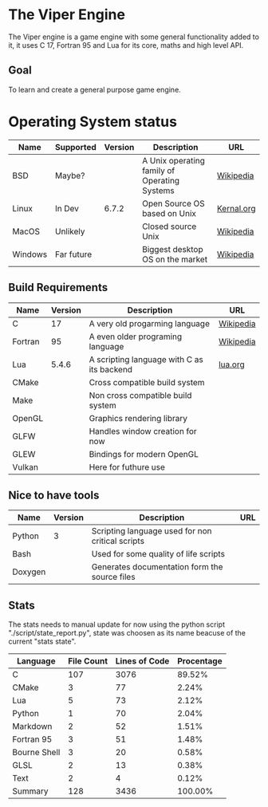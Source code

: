 
# The Viper Engine
The Viper engine is a game engine with some general functionality added to it,
it uses C 17, Fortran 95 and Lua for its core, maths and high level API.

## Goal
To learn and create a general purpose game engine.

# Operating System status

| Name    | Supported  | Version | Description                                    | URL                                                                              |
| ------- | ---------- | ------- | ---------------------------------------------- | -------------------------------------------------------------------------------- |
| BSD     | Maybe?     |         | A Unix operating family of Operating Systems   | [ Wikipedia ](https://en.wikipedia.org/wiki/Berkeley_Software_Distribution)      |
| Linux   | In Dev     | 6.7.2   | Open Source OS based on Unix                   | [ Kernal.org ](https://kernel.org/)                                              |
| MacOS   | Unlikely   |         | Closed source Unix                             | [ Wikipedia ](https://en.wikipedia.org/wiki/MacOS)                               |
| Windows | Far future |         | Biggest desktop OS on the market               | [ Wikipedia ](https://en.wikipedia.org/wiki/Microsoft_Windows)                   |

## Build Requirements

| Name    | Version | Description                                | URL                                                                   |
| ------- | ------- | ------------------------------------------ | --------------------------------------------------------------------- |
| C       | 17      | A very old progarming language             | [ Wikipedia ](https://en.wikipedia.org/wiki/C_(programming_language)) |
| Fortran | 95      | A even older programing language           | [ Wikipedia ](https://en.wikipedia.org/wiki/Fortran)                  |
| Lua     | 5.4.6   | A scripting language with C as its backend | [ lua.org ](https://www.lua.org/)                                     |
| CMake   |         | Cross compatible build system              |       |
| Make    |         | Non cross compatible build system          |       |
| OpenGL  |         | Graphics rendering library                 |       |
| GLFW    |         | Handles window creation for now            |       |
| GLEW    |         | Bindings for modern OpenGL                 |       |
| Vulkan  |         | Here for futhure use                       |       |


## Nice to have tools

| Name    | Version | Description                                       | URL   |
| ------- | ------- | ------------------------------------------------- | ----- |
| Python  | 3       | Scripting language used for non critical scripts  |       |
| Bash    |         | Used for some quality of life scripts             |       |
| Doxygen |         | Generates documentation form the source files     |       |

## Stats
The stats needs to manual update for now using the python script "./script/state_report.py",
state was choosen as its name beacuse of the current "stats state".

[](python-stats-start)

|  Language       | File Count | Lines of Code | Procentage |
| --------------- | ---------- | ------------- | ---------- |
| C               | 107        | 3076          | 89.52%     |
| CMake           | 3          | 77            | 2.24%      |
| Lua             | 5          | 73            | 2.12%      |
| Python          | 1          | 70            | 2.04%      |
| Markdown        | 2          | 52            | 1.51%      |
| Fortran 95      | 3          | 51            | 1.48%      |
| Bourne Shell    | 3          | 20            | 0.58%      |
| GLSL            | 2          | 13            | 0.38%      |
| Text            | 2          | 4             | 0.12%      |
| Summary         | 128        | 3436          | 100.00%    |

[](python-stats-end)
